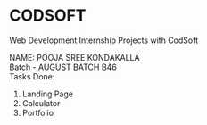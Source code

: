 # CODSOFT
Web Development Internship Projects with CodSoft

NAME: POOJA SREE KONDAKALLA <br>
Batch - AUGUST BATCH B46 <br>
Tasks Done:
  1. Landing Page
  2. Calculator
  3. Portfolio


